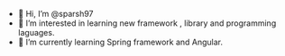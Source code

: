 - 👋 Hi, I’m @sparsh97
- 👀 I’m interested in learning new framework , library and programming laguages.
- 🌱 I’m currently learning Spring framework and Angular.



<!---
sparsh97/sparsh97 is a ✨ special ✨ repository because its `README.md` (this file) appears on your GitHub profile.
You can click the Preview link to take a look at your changes.
--->
